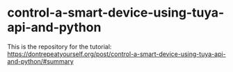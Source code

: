 # control-a-smart-device-using-tuya-api-and-python

This is the repository for the tutorial: https://dontrepeatyourself.org/post/control-a-smart-device-using-tuya-api-and-python/#summary
